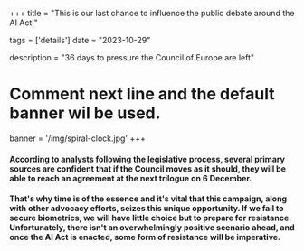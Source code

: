 +++
title = "This is our last chance to influence the public debate around the AI Act!"

tags = ['details']
date = "2023-10-29"

description = "36 days to pressure the Council of Europe are left"

# Comment next line and the default banner wil be used.
banner = '/img/spiral-clock.jpg'
+++

#### According to analysts following the legislative process, several primary sources are confident that if the Council moves as it should, **they will be able to reach an agreement at the next trilogue on 6 December**.

#### That's why time is of the essence and it's vital that this campaign, along with other advocacy efforts, **seizes this unique opportunity**. If we fail to secure biometrics, we will have little choice but to prepare for resistance. Unfortunately, there isn't an overwhelmingly positive scenario ahead, and once the AI Act is enacted, some form of resistance will be imperative.
